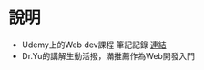 # 說明

- Udemy上的Web dev課程 筆記記錄 [連結](https://www.udemy.com/course/the-complete-web-development-bootcamp/)
- Dr.Yu的講解生動活撥，滿推薦作為Web開發入門